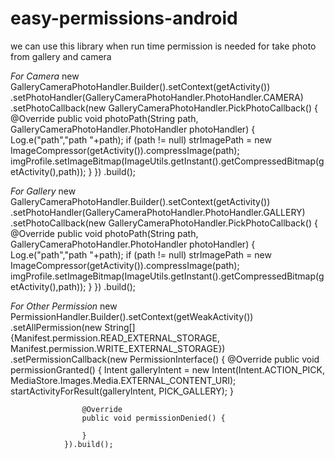 # easy-permissions-android
we can use this library when run time permission is needed for take photo from gallery and camera


*For Camera*
new GalleryCameraPhotoHandler.Builder().setContext(getActivity())
                    .setPhotoHandler(GalleryCameraPhotoHandler.PhotoHandler.CAMERA)
                    .setPhotoCallback(new GalleryCameraPhotoHandler.PickPhotoCallback() {
                        @Override
                        public void photoPath(String path, GalleryCameraPhotoHandler.PhotoHandler photoHandler) {
                            Log.e("path","path "+path);
                            if (path != null)
                                strImagePath = new ImageCompressor(getActivity()).compressImage(path);
                            imgProfile.setImageBitmap(ImageUtils.getInstant().getCompressedBitmap(getActivity(),path));
                        }
                    })
                    .build();
                    
                    
*For Gallery*
new GalleryCameraPhotoHandler.Builder().setContext(getActivity())
                    .setPhotoHandler(GalleryCameraPhotoHandler.PhotoHandler.GALLERY)
                    .setPhotoCallback(new GalleryCameraPhotoHandler.PickPhotoCallback() {
                        @Override
                        public void photoPath(String path, GalleryCameraPhotoHandler.PhotoHandler photoHandler) {
                            Log.e("path","path "+path);
                            if (path != null)
                                strImagePath = new ImageCompressor(getActivity()).compressImage(path);
                            imgProfile.setImageBitmap(ImageUtils.getInstant().getCompressedBitmap(getActivity(),path));
                        }
                    })
                    .build();


*For Other Permission*
new PermissionHandler.Builder().setContext(getWeakActivity())
                .setAllPermission(new String[]{Manifest.permission.READ_EXTERNAL_STORAGE, Manifest.permission.WRITE_EXTERNAL_STORAGE})
                .setPermissionCallback(new PermissionInterface() {
                    @Override
                    public void permissionGranted() {
                        Intent galleryIntent = new Intent(Intent.ACTION_PICK, MediaStore.Images.Media.EXTERNAL_CONTENT_URI);
                        startActivityForResult(galleryIntent, PICK_GALLERY);
                    }

                    @Override
                    public void permissionDenied() {
                       
                    }
                }).build();
